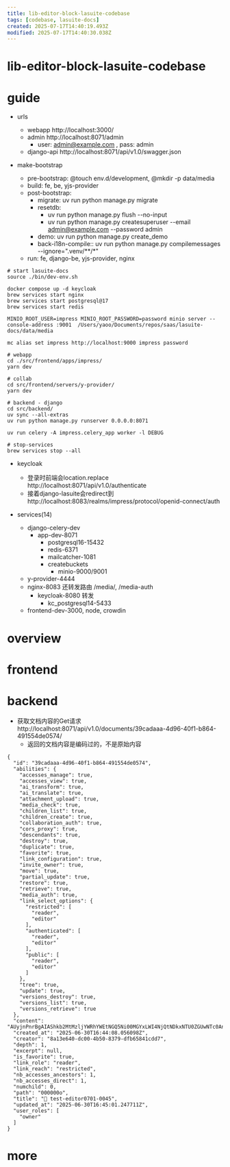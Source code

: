 ```yaml
---
title: lib-editor-block-lasuite-codebase
tags: [codebase, lasuite-docs]
created: 2025-07-17T14:40:19.493Z
modified: 2025-07-17T14:40:30.038Z
---
```


# lib-editor-block-lasuite-codebase

# guide

- urls
  - webapp http://localhost:3000/
  - admin http://localhost:8071/admin
    - user: admin@example.com ,  pass: admin
  - django-api http://localhost:8071/api/v1.0/swagger.json

- make-bootstrap
  - pre-bootstrap: @touch env.d/development, @mkdir -p data/media
  - build: fe, be, yjs-provider
  - post-bootstrap:
    - migrate: uv run python manage.py migrate
    - resetdb: 
      - uv run python manage.py flush --no-input
      - uv run python manage.py createsuperuser --email admin@example.com --password admin
    - demo: uv run python manage.py create_demo 
    - back-i18n-compile:: uv run python manage.py compilemessages --ignore=".venv/**/*"
  - run: fe, django-be, yjs-provider, nginx

```shell
# start lasuite-docs
source ./bin/dev-env.sh

docker compose up -d keycloak
brew services start nginx
brew services start postgresql@17
brew services start redis

MINIO_ROOT_USER=impress MINIO_ROOT_PASSWORD=password minio server --console-address :9001  /Users/yaoo/Documents/repos/saas/lasuite-docs/data/media

mc alias set impress http://localhost:9000 impress password 

# webapp
cd ./src/frontend/apps/impress/
yarn dev

# collab
cd src/frontend/servers/y-provider/
yarn dev

# backend - django
cd src/backend/
uv sync --all-extras
uv run python manage.py runserver 0.0.0.0:8071

uv run celery -A impress.celery_app worker -l DEBUG

# stop-services
brew services stop --all
```

- keycloak
  - 登录时前端会location.replace http://localhost:8071/api/v1.0/authenticate
  - 接着django-lasuite会redirect到 http://localhost:8083/realms/impress/protocol/openid-connect/auth

- services(14)
  - django-celery-dev
    - app-dev-8071
      - postgresql16-15432
      - redis-6371
      - mailcatcher-1081
      - createbuckets
        - minio-9000/9001
  - y-provider-4444
  - nginx-8083 还转发路由 /media/, /media-auth
    - keycloak-8080 转发
      - kc_postgresql14-5433
  - frontend-dev-3000, node, crowdin
# overview

# frontend

# backend
- 获取文档内容的Get请求 http://localhost:8071/api/v1.0/documents/39cadaaa-4d96-40f1-b864-491554de0574/
  - 返回的文档内容是编码过的，不是原始内容

```JS
{
  "id": "39cadaaa-4d96-40f1-b864-491554de0574",
  "abilities": {
    "accesses_manage": true,
    "accesses_view": true,
    "ai_transform": true,
    "ai_translate": true,
    "attachment_upload": true,
    "media_check": true,
    "children_list": true,
    "children_create": true,
    "collaboration_auth": true,
    "cors_proxy": true,
    "descendants": true,
    "destroy": true,
    "duplicate": true,
    "favorite": true,
    "link_configuration": true,
    "invite_owner": true,
    "move": true,
    "partial_update": true,
    "restore": true,
    "retrieve": true,
    "media_auth": true,
    "link_select_options": {
      "restricted": [
        "reader",
        "editor"
      ],
      "authenticated": [
        "reader",
        "editor"
      ],
      "public": [
        "reader",
        "editor"
      ]
    },
    "tree": true,
    "update": true,
    "versions_destroy": true,
    "versions_list": true,
    "versions_retrieve": true
  },
  "content": "AUyjnPnrBgAIAShkb2MtMzljYWRhYWEtNGQ5Ni00MGYxLWI4NjQtNDkxNTU0ZGUwNTc0AnczYnJvYWRjYXN0OiBkb2MtMzljYWRhYWEtNGQ5Ni00MGYxLWI4NjQtNDkxNTU0ZGUwNTc0dzNicm9hZGNhc3Q6IGRvYy0zOWNhZGFhYS00ZDk2LTQwZjEtYjg2NC00OTE1NTRkZTA1NzQHAQ5kb2N1bWVudC1zdG9yZQMKYmxvY2tHcm91cAcAo5z56wYCAw5ibG9ja0NvbnRhaW5lcgcAo5z56wYDAwlwYXJhZ3JhcGgHAKOc+esGBAYEAKOc",
  "created_at": "2025-06-30T16:44:08.056098Z",
  "creator": "8a13e640-dc00-4b50-8379-dfb65841cdd7",
  "depth": 1,
  "excerpt": null,
  "is_favorite": true,
  "link_role": "reader",
  "link_reach": "restricted",
  "nb_accesses_ancestors": 1,
  "nb_accesses_direct": 1,
  "numchild": 0,
  "path": "000000o",
  "title": "🧪 test-editor0701-0045",
  "updated_at": "2025-06-30T16:45:01.247711Z",
  "user_roles": [
    "owner"
  ]
}
```

# more
